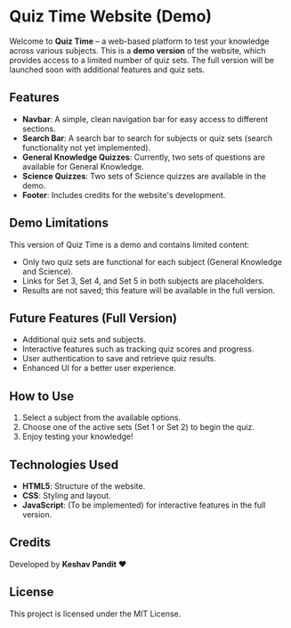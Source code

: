 # Quiz Time Website (Demo)

Welcome to **Quiz Time** – a web-based platform to test your knowledge across various subjects. This is a **demo version** of the website, which provides access to a limited number of quiz sets. The full version will be launched soon with additional features and quiz sets.

## Features

- **Navbar**: A simple, clean navigation bar for easy access to different sections.
- **Search Bar**: A search bar to search for subjects or quiz sets (search functionality not yet implemented).
- **General Knowledge Quizzes**: Currently, two sets of questions are available for General Knowledge.
- **Science Quizzes**: Two sets of Science quizzes are available in the demo.
- **Footer**: Includes credits for the website's development.

## Demo Limitations

This version of Quiz Time is a demo and contains limited content:

- Only two quiz sets are functional for each subject (General Knowledge and Science).
- Links for Set 3, Set 4, and Set 5 in both subjects are placeholders.
- Results are not saved; this feature will be available in the full version.

## Future Features (Full Version)

- Additional quiz sets and subjects.
- Interactive features such as tracking quiz scores and progress.
- User authentication to save and retrieve quiz results.
- Enhanced UI for a better user experience.

## How to Use

1. Select a subject from the available options.
2. Choose one of the active sets (Set 1 or Set 2) to begin the quiz.
3. Enjoy testing your knowledge!

## Technologies Used

- **HTML5**: Structure of the website.
- **CSS**: Styling and layout.
- **JavaScript**: (To be implemented) for interactive features in the full version.

## Credits

Developed by **Keshav Pandit** ❤️

## License

This project is licensed under the MIT License.

